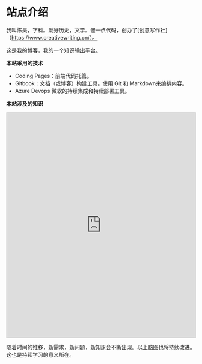 # 站点介绍

我叫陈昊，字科。爱好历史，文学。懂一点代码，创办了[创意写作社]（https://www.creativewriting.cn/）。

这是我的博客，我的一个知识输出平台。

**本站采用的技术**

- Coding Pages：前端代码托管。
- Gitbook：文档（或博客）构建工具，使用 Git 和 Markdown来编排内容。
- Azure Devops 微软的持续集成和持续部署工具。

**本站涉及的知识**

<iframe src="https://my.mindnode.com/Pgzxiz8jCyy8TynfCSDqzyDXMvxRsAsixEqTanoT/em#92,-79,-2" frameborder="0" marginheight="0" marginwidth="0" style="border: 1px solid rgb(204, 204, 204); width: 100%; height: 600px;" onmousewheel=""></iframe>

随着时间的推移，新需求，新问题，新知识会不断出现。以上脑图也将持续改进。这也是持续学习的意义所在。

